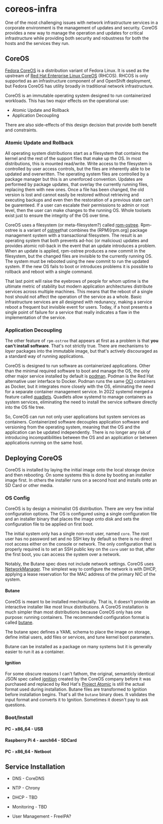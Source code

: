# coreos-infra

One of the most challenging issues with network infrastructure
services in a corporate environment is the management of updates and
security. CoreOS provides a new way to manage the operation and
updates for critical infrastructure while providing both security and
robustness for both the hosts and the services they run.

## CoreOS

[Fedora CoreOS](https://fedoraproject.org/coreos) is a distribution
variant of Fedora Linux. It is used as the upstream of [Red Hat
Enterprise Linux CoreOS](https://docs.redhat.com/en/documentation/openshift_container_platform/4.17/html/architecture/architecture-rhcos)
(RHCOS). RHCOS is only supported as an infrastructure component of and
OpenShift deployment, but Fedora CoreOS has utility broadly in
traditional network infrastructure.

CoreOS is an immutable operating system designed to run containerized
workloads. This has two major effects on the operational use:

* Atomic Update and Rollback
* Application Decoupling

There are also side-effects of this design decision that provide both
benefit and constraints.

### Atomic Update and Rollback

All operating system distributions start as a filesystem that
contains the kernel and the rest of the support files that make up the
OS. In most distributions, this is mounted read/write. Write access to
the filesystem is controlled by user access controls, but the files
are inherently able to be updated and overwritten. The operating
system files are controlled by a package manager but this is an
unenforced convention. Updates are performed by package updates, that
overlay the currently running files, replacing them with new
ones. Once a file has been changed, the old version is lost and cannot
easily be restored without retrieving and executing backups and even
then the restoration of a previous state can't be guarenteed. If a user can
escalate their permissions to admin or root level, then the user can
make changes to the running OS. Whole toolsets exist just to ensure
the integrity of the OS over time.

CoreOS uses a filesystem (or meta-filesystem?) called
[rpm-ostree](https://coreos.github.io/rpm-ostree/). Rpm-ostree is a
variant of [ostree](https://ostreedev.github.io/ostree/)that combines
the (RPM)[rpm.org] package management system with a transactional
filesystem. The result is an operating system that both prevents
ad-hoc (or malicious) updates and provides atomic roll-back in the
event that an update introduces a problem. When an update is applied,
rpm-ostree produces a new commit in the filesystem, but the changed
files are invisible to the currently running OS. The system must be
rebooted using the new commit to run the updated system. If the new OS
fails to boot or introduces problems it is possible to rollback and
reboot with a single command.

That last point will raise the eyebrows of people for whom uptime is
the ultimate metric of stability but modern application architectures
distribute services across multiple machines.  This means that the reboot of
a single host should not affect the operation of the service as a
whole. Basic infrastructure services are all designed with redunancy,
making a service reboot a frequent but invisible event for
users. Today, if a host presents a single point of failure for a
service that really indicates a flaw in the implementation of the
service.

### Application Decoupling

The other feature of `rpm-ostree` that appears at first as a problem
is that **you can't install software**. That's not strictly true. There
are mechanisms to *layer* packages into the immutable image, but
that's actively discouraged as a standard way of running applications.

CoreOS is designed to run software as containerized
applications. Other than the minimal required software to boot and
manage the OS, the only other major service installed by default is
[podman](https://podman.io). Podman is the Red Hat alternative user
interface to Docker. Podman runs the same
[OCI](https://opencontainers.org) containers as Docker, but it
integrates more closely with the OS, eliminating the need for a
separate container management service. In 2022 systemd merged a feature
called [quadlets](https://github.com/containers/quadlet). Quadlets
allow systemd to manage containers as system services, eliminating the
need to install the service software directly into the OS file tree.

So, CoreOS can run not only user applications but system services as
containers. Containerized software decouples application software and
versioning from the operating system, meaning that the OS and the
application can be updated independently. There is no longer any risk of
introducing incompatibilities between the OS and an application or
between applications running on the same host.

## Deploying CoreOS

CoreOS is installed by laying the initial image onto the local storage
device and then rebooting. On some systems this is done by booting an
installer image first. In others the installer runs on a second host
and installs onto an SD Card or other media.

### OS Config 

CoreOS is by design a minimalist OS distribution. There are very few
initial configuration options. The OS is configured using a single
configuration file and an installer binary that places the image onto
disk and sets the configuration file to be applied on first boot.

The initial system only has a single non-root user, named `core`. The
root user has no password set and no SSH key by default so there is no
direct root access either on the console or network. The only
configuration that is properly required is to set an SSH public key on
the `core` user so that, after the first boot, you can access the
system over a network.

Notably, the Butane spec does not include network settings. CoreOS
uses [NetworkManager](https://networkmanager.dev/). The simplest way
to configure the network is with DHCP, applying a lease reservation
for the MAC address of the primary NIC of the system.

#### Butane

CoreOS is meant to be installed mechanically. That is, it doesn't
provide an interactive installer like most linux distributions. A
CoreOS installation is much simpler than most distributions because
CoreOS only has one purpose: running containers. The recommended
configuration format is called
[butane](https://coreos.github.io/butane/). 

The butane spec defines a YAML schema to place the image on storage,
define initial users, add files or services, and tune kernel boot
parameters.

Butane can be installed as a package on many systems but it is
generally easier to run it as a container.

#### Ignition

For some obscure reasons I can't fathom, the original,
semanticly identical JSON spec called
[ignition](https://coreos.github.io/ignition/) created by the CoreOS
company before it was purchased and replaced by Red Hat's [Project
Atomic](https://projectatomic.io/) is still the actual format used
during installation. Butane files are transformed to Ignition before
installation begins. That's all the `butane` binary does. It validates
the input format and converts it to Ignition. Sometimes it doesn't pay
to ask questions.

### Boot/Install

#### PC - x86_64 - USB

#### Raspberry Pi 4 - aarch64 - SDCard

#### PC - x86_64 - Netboot

## Service Installation

* DNS - CoreDNS
* NTP - Chrony
* DHCP - TBD
* Monitoring - TBD

* User Management - FreeIPA?
